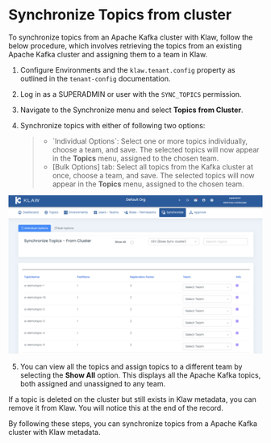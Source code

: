# Synchronize Topics from cluster

To synchronize topics from an Apache Kafka cluster with Klaw, follow the
below procedure, which involves retrieving the topics from an existing
Apache Kafka cluster and assigning them to a team in Klaw.

1.  Configure Environments and the `klaw.tenant.config` property as
    outlined in the `tenant-config`
    documentation.

2.  Log in as a SUPERADMIN or user with the `SYNC_TOPICS` permission.

3.  Navigate to the Synchronize menu and select **Topics from Cluster**.

4.  Synchronize topics with either of following two options:

    > -   \`Individual Options\`: Select one or more topics
    >     individually, choose a team, and save. The selected topics
    >     will now appear in the **Topics** menu, assigned to the chosen
    >     team.
    > -   [Bulk Options] tab: Select all topics from the
    >     Kafka cluster at once, choose a team, and save. The selected
    >     topics will now appear in the **Topics** menu, assigned to the
    >     chosen team.

![image](../../../static/images/sync/SyncTopicsFromCluster.png)

5.  You can view all the topics and assign topics to a different team by
    selecting the **Show All** option. This displays all the Apache
    Kafka topics, both assigned and unassigned to any team.

If a topic is deleted on the cluster but still exists in Klaw metadata,
you can remove it from Klaw. You will notice this at the end of the
record.

By following these steps, you can synchronize topics from a Apache Kafka
cluster with Klaw metadata.
